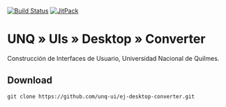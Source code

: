 [![Build Status](https://travis-ci.org/unq-ui/ej-desktop-converter.svg?branch=master)](https://travis-ci.org/unq-ui/ej-desktop-converter)
[![JitPack](https://jitpack.io/v/unq-ui/ej-desktop-converter.svg)](https://jitpack.io/#unq-ui/ej-desktop-converter)

# UNQ » UIs » Desktop » Converter

Construcción de Interfaces de Usuario, Universidad Nacional de Quilmes.

## Download

```
git clone https://github.com/unq-ui/ej-desktop-converter.git
```
